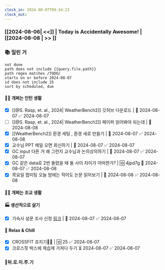 ```yaml
---
clock_in: 2024-08-07T09:34:23
clock_out:
---
```

### [[2024-08-06| <<]] | **Today is Accidentally Awesome!** | [[2024-08-08 | >> ]]

### 📚 밀린 거
```tasks
not done 
path does not include {{query.file.path}}
path regex matches /TODO/
starts on or before 2024-08-07
id does not include 25
sort by scheduled, due
```

#### 🤦‍♂️ 개쩌는 인턴 생활
- [x] [[@S. Rasp, et. al., 2024| WeatherBench2]] 깃허브 다운로드 | 📅 2024-08-07 ✅ 2024-08-07
- [ ] [[@S. Rasp, et. al., 2024| WeatherBench2]] 페이퍼 읽어봐야 되는데 | 📅 2024-08-08 
- [x] [[WeatherBench2]] 환경 세팅 , 환경 새로 만들기 | 🛫 2024-08-07 ✅ 2024-08-08
- [x] 교수님 PPT 메일 오면 회신하기 | 📅 2024-08-07 ✅ 2024-08-07
- [x] GC input 다른 거 왜 그런지 교수님과 논의상의하기 | 📅 2024-08-07 ✅ 2024-08-07
- [x] GC 같은 data로 2번 돌렸을 때 둘 사이 차이가 어떠한가? | 🆔 4jpd7g 📅 2024-08-07 ✅ 2024-08-08
- [x] 목요일 랩미팅 오늘 밤에는 적어도 논문 읽어보기 | 📅 2024-08-08 ✅ 2024-08-08
#### 👨‍🏫 개쩌는 조교 생활


#### 🏭 생산적으로 살기
- [x] 기숙사 설문 조사 신청 [링크](https://docs.google.com/forms/d/1TdtUUIia8AeVf43wQ4cFMd_HUwYX6JBictpJBpHeE4o/closedform) | 📅 2024-08-07 ✅ 2024-08-07

#### 🍻 Relax & Chill 
- [x] CROSSFIT 죠지기🏋️‍♀️ | 🆔 25 ✅ 2024-08-07
- [x] 크로스핏 박스에 제습제 가져다 두기 ⏳ 2024-08-07 ✅ 2024-08-07

#### 💨뒤.로.미.루.기
